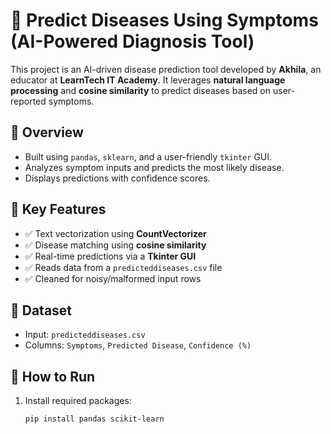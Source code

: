 # 🧠 Predict Diseases Using Symptoms (AI-Powered Diagnosis Tool)

This project is an AI-driven disease prediction tool developed by **Akhila**, an educator at **LearnTech IT Academy**. It leverages **natural language processing** and **cosine similarity** to predict diseases based on user-reported symptoms.

## 📌 Overview

- Built using `pandas`, `sklearn`, and a user-friendly `tkinter` GUI.
- Analyzes symptom inputs and predicts the most likely disease.
- Displays predictions with confidence scores.

## 🧪 Key Features

- ✅ Text vectorization using **CountVectorizer**
- ✅ Disease matching using **cosine similarity**
- ✅ Real-time predictions via a **Tkinter GUI**
- ✅ Reads data from a `predicteddiseases.csv` file
- ✅ Cleaned for noisy/malformed input rows

## 📂 Dataset

- Input: `predicteddiseases.csv`
- Columns: `Symptoms`, `Predicted Disease`, `Confidence (%)`

## 🚀 How to Run

1. Install required packages:
   ```bash
   pip install pandas scikit-learn
